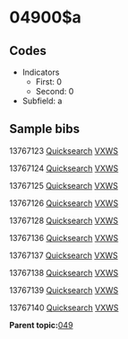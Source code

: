 # 04900$a

## Codes

-   Indicators
    -   First: 0
    -   Second: 0
-   Subfield: a

## Sample bibs

13767123 [Quicksearch](https://search.library.yale.edu/catalog/13767123) [VXWS](http://prodorbis.library.yale.edu:7014/vxws/GetHoldingsService?bibId=13767123)

13767124 [Quicksearch](https://search.library.yale.edu/catalog/13767124) [VXWS](http://prodorbis.library.yale.edu:7014/vxws/GetHoldingsService?bibId=13767124)

13767125 [Quicksearch](https://search.library.yale.edu/catalog/13767125) [VXWS](http://prodorbis.library.yale.edu:7014/vxws/GetHoldingsService?bibId=13767125)

13767126 [Quicksearch](https://search.library.yale.edu/catalog/13767126) [VXWS](http://prodorbis.library.yale.edu:7014/vxws/GetHoldingsService?bibId=13767126)

13767128 [Quicksearch](https://search.library.yale.edu/catalog/13767128) [VXWS](http://prodorbis.library.yale.edu:7014/vxws/GetHoldingsService?bibId=13767128)

13767136 [Quicksearch](https://search.library.yale.edu/catalog/13767136) [VXWS](http://prodorbis.library.yale.edu:7014/vxws/GetHoldingsService?bibId=13767136)

13767137 [Quicksearch](https://search.library.yale.edu/catalog/13767137) [VXWS](http://prodorbis.library.yale.edu:7014/vxws/GetHoldingsService?bibId=13767137)

13767138 [Quicksearch](https://search.library.yale.edu/catalog/13767138) [VXWS](http://prodorbis.library.yale.edu:7014/vxws/GetHoldingsService?bibId=13767138)

13767139 [Quicksearch](https://search.library.yale.edu/catalog/13767139) [VXWS](http://prodorbis.library.yale.edu:7014/vxws/GetHoldingsService?bibId=13767139)

13767140 [Quicksearch](https://search.library.yale.edu/catalog/13767140) [VXWS](http://prodorbis.library.yale.edu:7014/vxws/GetHoldingsService?bibId=13767140)

**Parent topic:**[049](../../tags/049/049.md)

